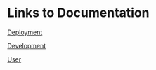 # Links to Documentation
[Deployment](Documentation/Deployment.md)

[Development](Documentation/Development.md)

[User](Documentation/User.md)
